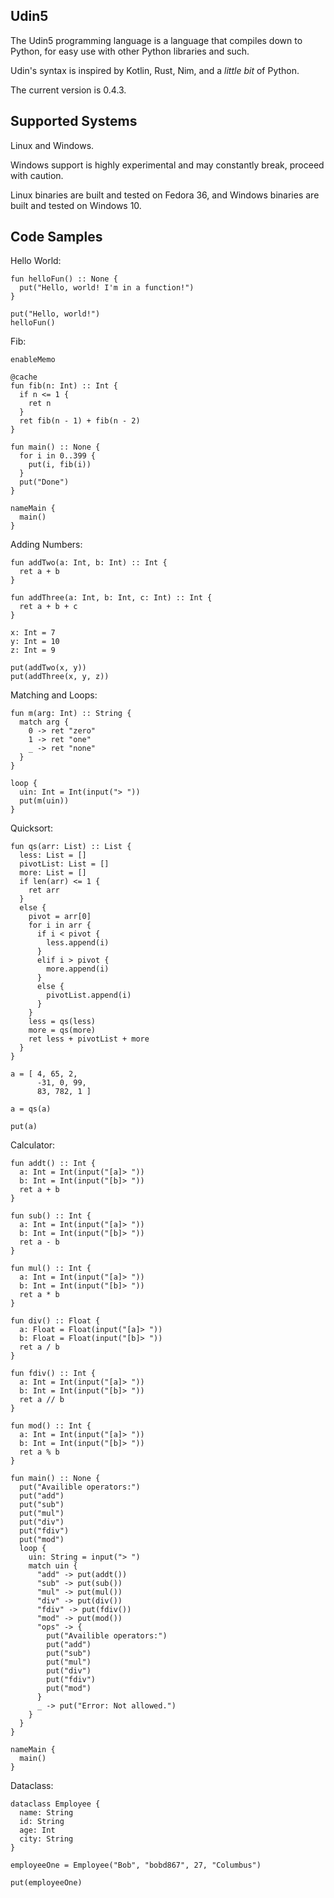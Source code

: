 ## Udin5
The Udin5 programming language is a language that compiles down to Python, for easy use with other Python libraries and such.

Udin's syntax is inspired by Kotlin, Rust, Nim, and a *little bit* of Python.

The current version is 0.4.3.

## Supported Systems
Linux and Windows.

Windows support is highly experimental and may constantly break, proceed with caution.

Linux binaries are built and tested on Fedora 36, and Windows binaries are built and tested on Windows 10.

## Code Samples
Hello World:
```
fun helloFun() :: None {
  put("Hello, world! I'm in a function!")
}

put("Hello, world!")
helloFun()
```

Fib:
```
enableMemo

@cache
fun fib(n: Int) :: Int {
  if n <= 1 {
    ret n
  }
  ret fib(n - 1) + fib(n - 2)
}

fun main() :: None {
  for i in 0..399 {
    put(i, fib(i))
  }
  put("Done")
}

nameMain {
  main()
}
```

Adding Numbers:
```
fun addTwo(a: Int, b: Int) :: Int {
  ret a + b
}

fun addThree(a: Int, b: Int, c: Int) :: Int {
  ret a + b + c
}

x: Int = 7
y: Int = 10
z: Int = 9

put(addTwo(x, y))
put(addThree(x, y, z))
```

Matching and Loops:
```
fun m(arg: Int) :: String {
  match arg {
    0 -> ret "zero"
    1 -> ret "one"
    _ -> ret "none"
  }
}

loop {
  uin: Int = Int(input("> "))
  put(m(uin))
}
```

Quicksort:
```
fun qs(arr: List) :: List {
  less: List = []
  pivotList: List = []
  more: List = []
  if len(arr) <= 1 {
    ret arr
  }
  else {
    pivot = arr[0]
    for i in arr {
      if i < pivot {
        less.append(i)
      }
      elif i > pivot {
        more.append(i)
      }
      else {
        pivotList.append(i)
      }
    }
    less = qs(less)
    more = qs(more)
    ret less + pivotList + more
  }
}

a = [ 4, 65, 2,
      -31, 0, 99,
      83, 782, 1 ]

a = qs(a)

put(a)
```

Calculator:
```
fun addt() :: Int {
  a: Int = Int(input("[a]> "))
  b: Int = Int(input("[b]> "))
  ret a + b
}

fun sub() :: Int {
  a: Int = Int(input("[a]> "))
  b: Int = Int(input("[b]> "))
  ret a - b
}

fun mul() :: Int {
  a: Int = Int(input("[a]> "))
  b: Int = Int(input("[b]> "))
  ret a * b
}

fun div() :: Float {
  a: Float = Float(input("[a]> "))
  b: Float = Float(input("[b]> "))
  ret a / b
}

fun fdiv() :: Int {
  a: Int = Int(input("[a]> "))
  b: Int = Int(input("[b]> "))
  ret a // b
}

fun mod() :: Int {
  a: Int = Int(input("[a]> "))
  b: Int = Int(input("[b]> "))
  ret a % b
}

fun main() :: None {
  put("Availible operators:")
  put("add")
  put("sub")
  put("mul")
  put("div")
  put("fdiv")
  put("mod")
  loop {
    uin: String = input("> ")
    match uin {
      "add" -> put(addt())
      "sub" -> put(sub())
      "mul" -> put(mul())
      "div" -> put(div())
      "fdiv" -> put(fdiv())
      "mod" -> put(mod())
      "ops" -> {
        put("Availible operators:")
        put("add")
        put("sub")
        put("mul")
        put("div")
        put("fdiv")
        put("mod")
      }
      _ -> put("Error: Not allowed.")
    }
  }
}

nameMain {
  main()
}
```

Dataclass:
```
dataclass Employee {
  name: String
  id: String
  age: Int
  city: String
}

employeeOne = Employee("Bob", "bobd867", 27, "Columbus")

put(employeeOne)
```
